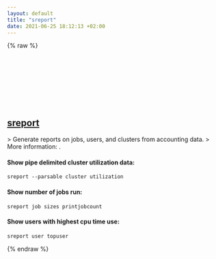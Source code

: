 ```yaml
---
layout: default
title: "sreport"
date: 2021-06-25 18:12:13 +02:00
---
```

{% raw %}
<h2 id="sreport">
  <a href="/en/linux/sreport.html">sreport</a> <a href="#sreport"><svg class="icon">
    <use href="/assets/images/unicode_sprite.svg#link" />
  </svg></a>
</h2>
> Generate reports on jobs, users, and clusters from accounting data.
> More information: <https://slurm.schedmd.com/sreport.html>.

#### Show pipe delimited cluster utilization data:
```shell
sreport --parsable cluster utilization
```
#### Show number of jobs run:
```shell
sreport job sizes printjobcount
```
#### Show users with highest cpu time use:
```shell
sreport user topuser
```
{% endraw %}